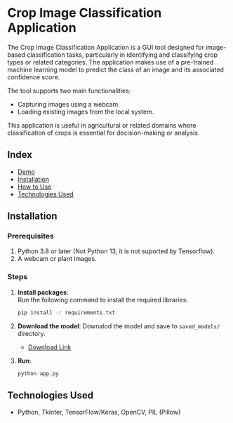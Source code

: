 # **Crop Image Classification Application**  

The Crop Image Classification Application is a GUI tool designed for image-based classification tasks, particularly in identifying and classifying crop types or related categories. The application makes use of a pre-trained machine learning model to predict the class of an image and its associated confidence score.

The tool supports two main functionalities:
- Capturing images using a webcam.
- Loading existing images from the local system.

This application is useful in agricultural or related domains where classification of crops is essential for decision-making or analysis.


## **Index**
- [Demo](#demo)  
- [Installation](#installation)  
- [How to Use](#how-to-use)  
- [Technologies Used](#technologies-used)  

<!-- ## Demo   -->


## Installation

### Prerequisites
1. Python 3.8 or later (Not Python 13, it is not suported by Tensorflow).  
2. A webcam or plant images.

### Steps
1. **Install packages**:  
   Run the following command to install the required libraries:  
   ```bash
   pip install -r requirements.txt
   ```

3. **Download the model**:
   Downalod the model and save to `saved_models/` directory.
    - [Download Link](https://drive.google.com/file/d/1-x4UlKuHSOj5KjrRdSglWi9T4cmmrj5m/view?usp=drive_link)

4. **Run**:
   ```bash
   python app.py
   ```

## Technologies Used
- Python, Tkinter, TensorFlow/Keras, OpenCV, PIL (Pillow)